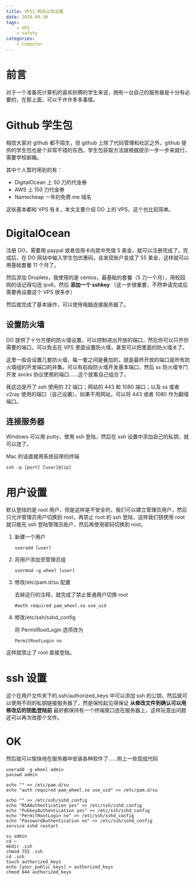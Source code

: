 ```yaml
---
title: VPS1:购买以及设置
date: 2018-09-30
tags:
    - VPS
    - safety
categories:
    - Computer
---
```


# 前言

对于一个准备完计算机的喜欢折腾的学生来说，拥有一台自己的服务器是十分有必要的，在那上面，可以干许许多多事情。

# Github 学生包

相信大家对 github 都不陌生，但 github 上除了代码管理和社区之外，github 提供的学生包也是个非常不错的东西。学生包获取方法就根据提示一步一步来就行，需要学校邮箱。

其中个人暂时用到的有：

-   DigitalOcean 上 50 刀的代金券
-   AWS 上 150 刀代金券
-   Namecheap 一年的免费.me 域名

这些基本都和 VPS 有关，本文主要介绍 DO 上的 VPS，这个也比较简单。

# DigitalOcean

注册 DO，需要用 paypal 或者信用卡向其中充值 5 美金，就可以注册完成了。完成后，在 DO 网站中输入学生包优惠码，会发现账户变成了 55 美金，这样就可以用基础套餐 11 个月了。

然后添加 Droplets，我使用的是 centos，最基础的套餐（5 刀一个月），用校园网的话记得勾选 ipv6，然后 **添加一个 sshkey** （这一步很重要，不然申请完成后需要再设置这个 VPS 很多步）

然后就完成了基本操作，可以使用电脑连接服务器了。

## 设置防火墙

DO 提供了十分方便的防火墙设置，可以控制进出开放的端口，然后你可以只开你需要的端口，可以免去在 VPS 里面设置防火墙，甚至可以把里面的防火墙关了。

这里一般会设置几套防火墙，每一套之间是叠加的，就是最终开放的端口是所有防火墙组的开发端口的并集。可以有前段防火墙开发基本端口，然后 ss 防火墙专门开发 socks 协议使用的端口......这个就看自己组合了。

我这边是开了 ssh 使用的 22 端口；网站的 443 和 1080 端口；以及 ss 或者 v2ray 使用的端口（自己设置）。如果不用网站，可以将 443 或者 1080 作为翻墙端口。

## 连接服务器

Windows 可以用 putty，使用 ssh 登陆，然后在 ssh 设置中添加自己的私钥，就可以连了。

Mac 的话直接用系统自带的终端

```
ssh -p [port] [user]@[ip]
```

# 用户设置

默认登陆的是 root 用户，但是这样是不安全的，我们可以建立管理员用户，然后只允许管理员用户切换到 root，再禁止 root 的 ssh 登陆，这样我们钥使用 root 就只能先 ssh 登陆管理员账户，然后再使用密码切换到 root。

1. 新建一个用户

    ```
    useradd [user]
    ```

2. 将用户添加至管理员组

    ```
    usermod –g wheel [user]
    ```

3. 修改/etc/pam.d/su 配置

    去掉这行的注释，就完成了禁止普通用户切换 root

    ```
    #auth required pam_wheel.so use_uid
    ```

4. 修改/etc/ssh/sshd_config

    将 PermitRootLogin 选项改为

    ```
    PermitRootLogin no
    ```

这样就禁止了 root 直接登陆。

# ssh 设置

这个在用户文件夹下的.ssh/authorized_keys 中可以添加 ssh 的公钥，然后就可以使用不同的私钥链接服务器了，然是保险起见得保证 **从修改文件到确认可以用修改后的钥匙登陆前** 最好都保持有一个终端窗口连在服务器上，这样玩意出问题还可以再次改那个文件。

# OK

然后就可以愉快地在服务器中安装各种软件了......附上一些现成代码

```
useradd -g wheel admin
passwd admin

echo "" >> /etc/pam.d/su
echo "auth required pam_wheel.so use_uid" >> /etc/pam.d/su

echo "" >> /etc/ssh/sshd_config
echo "RSAAuthentication yes" >> /etc/ssh/sshd_config
echo "PubkeyAuthentication yes" >> /etc/ssh/sshd_config
echo "PermitRootLogin no" >> /etc/ssh/sshd_config
echo "PasswordAuthentication no" >> /etc/ssh/sshd_config
service sshd restart

su admin
cd ~
mkdir .ssh
chmod 755 .ssh
cd .ssh
touch authorized_keys
echo [your_public_keys] > authorized_keys
chmod 644 authorized_keys
```
